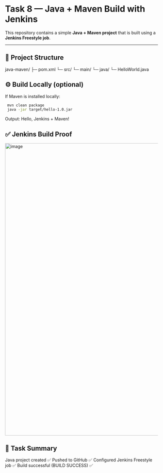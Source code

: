 # Task 8 — Java + Maven Build with Jenkins

This repository contains a simple **Java + Maven project** that is built using a **Jenkins Freestyle job**.

---

## 📂 Project Structure
java-maven/
├─ pom.xml
└─ src/
└─ main/
└─ java/
└─ HelloWorld.java

## ⚙️ Build Locally (optional)

If Maven is installed locally:

```bash
 mvn clean package
 java -jar target/hello-1.0.jar
```
Output:
Hello, Jenkins + Maven!

## ✅ Jenkins Build Proof
<img width="1899" height="964" alt="image" src="https://github.com/user-attachments/assets/08a3f397-64dd-4aa6-81f6-ee9154baa590" />

## 📌 Task Summary

Java project created ✅
Pushed to GitHub ✅
Configured Jenkins Freestyle job ✅
Build successful (BUILD SUCCESS) ✅
